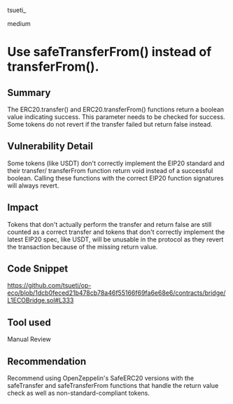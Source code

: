 tsueti_

medium

# Use safeTransferFrom() instead of transferFrom().

## Summary

The ERC20.transfer() and ERC20.transferFrom() functions return a boolean value indicating success. This parameter needs to be checked for success. Some tokens do not revert if the transfer failed but return false instead.


## Vulnerability Detail

Some tokens (like USDT) don't correctly implement the EIP20 standard and their transfer/ transferFrom function return void instead of a successful boolean. Calling these functions with the correct EIP20 function signatures will always revert.


## Impact

Tokens that don't actually perform the transfer and return false are still counted as a correct transfer and tokens that don't correctly implement the latest EIP20 spec, like USDT, will be unusable in the protocol as they revert the transaction because of the missing return value.


## Code Snippet

https://github.com/tsueti/op-eco/blob/1dcb0feced21b478cb78a46f55166f69fa6e68e6/contracts/bridge/L1ECOBridge.sol#L333

## Tool used

Manual Review

## Recommendation

Recommend using OpenZeppelin's SafeERC20 versions with the safeTransfer and safeTransferFrom functions that handle the return value check as well as non-standard-compliant tokens.
